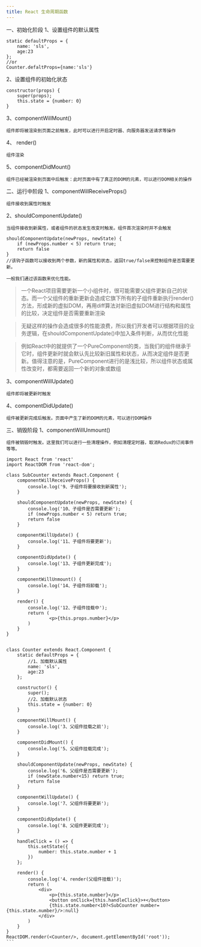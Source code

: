 ```yaml
---
title: React 生命周期函数
---
```


一、初始化阶段
1、设置组件的默认属性
```
static defaultProps = {
    name: 'sls',
    age:23
};
//or
Counter.defaltProps={name:'sls'}
```

2、设置组件的初始化状态
```
constructor(props) {
    super(props);
    this.state = {number: 0}
}

```
3、componentWillMount()
```
组件即将被渲染到页面之前触发，此时可以进行开启定时器、向服务器发送请求等操作
```
4、 render()
```
组件渲染
```
5、componentDidMount()
```
组件已经被渲染到页面中后触发：此时页面中有了真正的DOM的元素，可以进行DOM相关的操作
```

二、运行中阶段
1、componentWillReceiveProps()
```
组件接收到属性时触发
```
2、shouldComponentUpdate()
```
当组件接收到新属性，或者组件的状态发生改变时触发。组件首次渲染时并不会触发

```
```
shouldComponentUpdate(newProps, newState) {
    if (newProps.number < 5) return true;
    return false
}
//该钩子函数可以接收到两个参数，新的属性和状态，返回true/false来控制组件是否需要更新。

一般我们通过该函数来优化性能。

```
>一个React项目需要更新一个小组件时，很可能需要父组件更新自己的状态。而一个父组件的重新更新会造成它旗下所有的子组件重新执行render()方法，形成新的虚拟DOM，再用diff算法对新旧虚拟DOM进行结构和属性的比较，决定组件是否需要重新渲染

>无疑这样的操作会造成很多的性能浪费，所以我们开发者可以根据项目的业务逻辑，在shouldComponentUpdate()中加入条件判断，从而优化性能

>例如React中的就提供了一个PureComponent的类，当我们的组件继承于它时，组件更新时就会默认先比较新旧属性和状态，从而决定组件是否更新。值得注意的是，PureComponent进行的是浅比较，所以组件状态或属性改变时，都需要返回一个新的对象或数组

3、componentWillUpdate()
```
组件即将被更新时触发
```

4、componentDidUpdate()
```
组件被更新完成后触发。页面中产生了新的DOM的元素，可以进行DOM操作
```
三、销毁阶段
1、componentWillUnmount()
```
组件被销毁时触发。这里我们可以进行一些清理操作，例如清理定时器，取消Redux的订阅事件等等。
```

````
import React from 'react'
import ReactDOM from 'react-dom';

class SubCounter extends React.Component {
    componentWillReceiveProps() {
        console.log('9、子组件将要接收到新属性');
    }

    shouldComponentUpdate(newProps, newState) {
        console.log('10、子组件是否需要更新');
        if (newProps.number < 5) return true;
        return false
    }

    componentWillUpdate() {
        console.log('11、子组件将要更新');
    }

    componentDidUpdate() {
        console.log('13、子组件更新完成');
    }

    componentWillUnmount() {
        console.log('14、子组件将卸载');
    }

    render() {
        console.log('12、子组件挂载中');
        return (
                <p>{this.props.number}</p>
        )
    }
}


class Counter extends React.Component {
    static defaultProps = {
        //1、加载默认属性
        name: 'sls',
        age:23
    };

    constructor() {
        super();
        //2、加载默认状态
        this.state = {number: 0}
    }

    componentWillMount() {
        console.log('3、父组件挂载之前');
    }

    componentDidMount() {
        console.log('5、父组件挂载完成');
    }

    shouldComponentUpdate(newProps, newState) {
        console.log('6、父组件是否需要更新');
        if (newState.number<15) return true;
        return false
    }

    componentWillUpdate() {
        console.log('7、父组件将要更新');
    }

    componentDidUpdate() {
        console.log('8、父组件更新完成');
    }

    handleClick = () => {
        this.setState({
            number: this.state.number + 1
        })
    };

    render() {
        console.log('4、render(父组件挂载)');
        return (
            <div>
                <p>{this.state.number}</p>
                <button onClick={this.handleClick}>+</button>
                {this.state.number<10?<SubCounter number={this.state.number}/>:null}
            </div>
        )
    }
}
ReactDOM.render(<Counter/>, document.getElementById('root'));
```